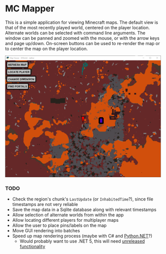 # MC Mapper

This is a simple application for viewing Minecraft maps.  The default view is that
of the most recently played world, centered on the player location.  Alternate worlds
can be selected with command line arguments.  The window can be panned and zoomed
with the mouse, or with the arrow keys and page up/down.  On-screen buttons can
be used to re-render the map or to center the map on the player location.

![Screenshot](https://raw.githubusercontent.com/jabbequbs/mcmapper/master/screenshot.png)

### TODO
* Check the region's chunk's `LastUpdate` (or `InhabitedTime`?), since file timestamps are not very reliable
* Save the map data in a Sqlite database along with relevant timestamps
* Allow selection of alternate worlds from within the app
* Allow locating different players for multiplayer maps
* Allow the user to place pins/labels on the map
* Move GUI rendering into batches
* Speed up map rendering process (maybe with C# and [Python.NET](https://pypi.org/project/pythonnet/)?)
    * Would probably want to use .NET 5, this will need [unreleased functionality](https://github.com/pythonnet/pythonnet/issues/984#issuecomment-778786164)